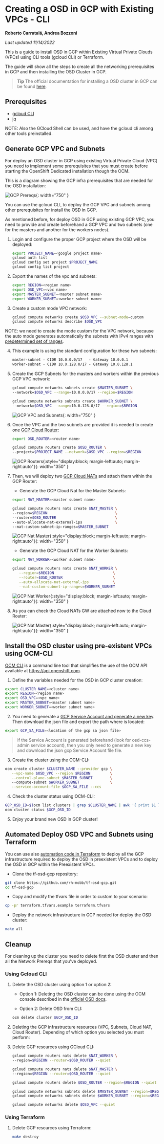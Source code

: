 # Creating a OSD in GCP with Existing VPCs - CLI

**Roberto Carratalá, Andrea Bozzoni**

*Last updated 11/14/2022*

This is a guide to install OSD in GCP within Existing Virtual Private Clouds (VPCs) using CLI tools (gcloud CLI) or Terraform.

The guide will show all the steps to create all the networking prerequisites in GCP and then installing the OSD Cluster in GCP.

> **Tip** The official documentation for installing a OSD cluster in GCP can be found [here](https://docs.openshift.com/dedicated/osd_cluster_create/creating-a-gcp-cluster.html).

## Prerequisites

* [gcloud CLI](https://cloud.google.com/sdk/gcloud)
* [jq](https://stedolan.github.io/jq/download/)

NOTE: Also the GCloud Shell can be used, and have the gcloud cli among other tools preinstalled.

## Generate GCP VPC and Subnets

For deploy an OSD cluster in GCP using existing Virtual Private Cloud (VPC) you need to implement some prerequisites that you must create before starting the OpenShift Dedicated installation though the OCM.

This is a diagram showing the GCP infra prerequisites that are needed for the OSD installation:

![GCP Prereqs](./images/osd-prereqs.png){: width="750" }

You can use the gcloud CLI, to deploy the GCP VPC and subnets among other prerequisites for install the OSD in GCP.

As mentioned before, for deploy OSD in GCP using existing GCP VPC, you need to provide and create beforehand a GCP VPC and two subnets (one for the masters and another for the workers nodes).

1. Login and configure the proper GCP project where the OSD will be deployed:

   ```sh
   export PROJECT_NAME=<google project name>
   gcloud auth list
   gcloud config set project $PROJECT_NAME
   gcloud config list project
   ```

2. Export the names of the vpc and subnets:

   ```sh
   export REGION=<region name>
   export OSD_VPC=<vpc name>
   export MASTER_SUBNET=<master subnet name>
   export WORKER_SUBNET=<worker subnet name>
   ```

3. Create a custom mode VPC network:

   ```sh
   gcloud compute networks create $OSD_VPC --subnet-mode=custom
   gcloud compute networks describe $OSD_VPC
   ```

NOTE: we need to create the mode custom for the VPC network, because the auto mode generates automatically the subnets with IPv4 ranges with [predetermined set of ranges](https://cloud.google.com/vpc/docs/subnets#ip-ranges).

4. This example is using the standard configuration for these two subnets:

   ```md
   master-subnet - CIDR 10.0.0.0/17   - Gateway 10.0.0.1
   worker-subnet - CIDR 10.0.128.0/17 - Gateway 10.0.128.1
   ```

5. Create the GCP Subnets for the masters and workers within the previous GCP VPC network:

   ```sh
   gcloud compute networks subnets create $MASTER_SUBNET \
   --network=$OSD_VPC --range=10.0.0.0/17 --region=$REGION

   gcloud compute networks subnets create $WORKER_SUBNET \
   --network=$OSD_VPC --range=10.0.128.0/17 --region=$REGION
   ```

   ![GCP VPC and Subnets](./images/osd-gcp1.png){: width="750" }

6. Once the VPC and the two subnets are provided it is needed to create one [GCP Cloud Router](https://cloud.google.com/network-connectivity/docs/router/how-to/create-router-vpc-on-premises-network):

   ```sh
   export OSD_ROUTER=<router name>

   gcloud compute routers create $OSD_ROUTER \
   --project=$PROJECT_NAME --network=$OSD_VPC --region=$REGION
   ```

   ![GCP Routers](./images/osd-gcp2.png){:style="display:block; margin-left:auto; margin-right:auto"}{: width="350" }

7. Then, we will deploy two [GCP Cloud NATs](https://cloud.google.com/nat/docs/set-up-manage-network-address-translation#gcloud) and attach them within the GCP Router:

    * Generate the GCP Cloud Nat for the Master Subnets:

    ```sh
    export NAT_MASTER=<master subnet name>

   gcloud compute routers nats create $NAT_MASTER \
   --region=$REGION                               \
   --router=$OSD_ROUTER                           \
   --auto-allocate-nat-external-ips               \
   --nat-custom-subnet-ip-ranges=$MASTER_SUBNET
    ```

   ![GCP Nat Master](./images/osd-gcp3.png){:style="display:block; margin-left:auto; margin-right:auto"}{: width="350" }

    * Generate the GCP Cloud NAT for the Worker Subnets:

    ```sh
    export NAT_WORKER=<worker subnet name>

   gcloud compute routers nats create $NAT_WORKER \
       --region=$REGION                           \
       --router=$OSD_ROUTER                       \
       --auto-allocate-nat-external-ips           \
       --nat-custom-subnet-ip-ranges=$WORKER_SUBNET
   ```

   ![GCP Nat Worker](./images/osd-gcp4.png){:style="display:block; margin-left:auto; margin-right:auto"}{: width="350" }

8. As you can check the Cloud NATs GW are attached now to the Cloud Router:

   ![GCP Nat Master](./images/osd-gcp5.png){:style="display:block; margin-left:auto; margin-right:auto"}{: width="350" }

## Install the OSD cluster using pre-existent VPCs using OCM-CLI

[OCM CLI](https://github.com/openshift-online/ocm-cli) is a command line tool that simplifies the use of the OCM API available at <https://api.openshift.com>.

1. Define the variables needed for the OSD in GCP cluster creation:

```bash
export CLUSTER_NAME=<cluster name>
export REGION=<region name>
export OSD_VPC=<vpc name>
export MASTER_SUBNET=<master subnet name>
export WORKER_SUBNET=<worker subnet name>
```

2. You need to generate a [GCP Service Account and generate a new key](https://cloud.google.com/sdk/docs/authorizing#authorize_with_a_service_account). Then download the json file and export the path where is located:

```bash
export GCP_SA_FILE=<location of the gcp sa json file>
```

> If the Service Account is generated beforehand (look for osd-ccs-admin service account), then you only need to generate a new key and download the json gcp Service Account file file.

3. Create the cluster using the OCM-CLI:

```bash
ocm create cluster $CLUSTER_NAME --provider gcp \
   --vpc-name $OSD_VPC --region $REGION         \
   --control-plane-subnet $MASTER_SUBNET        \ 
   --compute-subnet $WORKER_SUBNET              \
   --service-account-file $GCP_SA_FILE --ccs
```

4. Check the cluster status using OCM-CLI:

```bash
GCP_OSD_ID=$(ocm list clusters | grep $CLUSTER_NAME | awk '{ print $1 }')
ocm cluster status $GCP_OSD_ID
```

5. Enjoy your brand new OSD in GCP cluster!

## Automated Deploy OSD VPC and Subnets using Terraform

You can use also [automation code in Terraform](https://github.com/rh-mobb/tf-osd-gcp) to deploy all the GCP infrastructure required to deploy the OSD in preexistent VPCs and to deploy the OSD in GCP within the Preexistent VPCs.

* Clone the tf-osd-gcp repository:

```bash
git clone https://github.com/rh-mobb/tf-osd-gcp.git
cd tf-osd-gcp
```

* Copy and modify the tfvars file in order to custom to your scenario:

```bash
cp -pr terraform.tfvars.example terraform.tfvars
```

* Deploy the network infrastructure in GCP needed for deploy the OSD cluster:

```bash
make all
```

## Cleanup

For cleaning up the cluster you need to delete first the OSD cluster and then all the Network Prereqs that you've deployed.

### Using Gcloud CLI

1. Delete the OSD cluster using option 1 or option 2:

   * Option 1: Deleting the OSD cluster can be done using the OCM console described in the [official OSD docs](https://docs.openshift.com/dedicated/osd_install_access_delete_cluster/creating-a-gcp-cluster.html).

   * Option 2: Delete OSD from CLI:

   ```bash
   ocm delete cluster $GCP_OSD_ID
   ```

2. Deleting the GCP infrastructure resources (VPC, Subnets, Cloud NAT, Cloud Router).
Depending of which option you selected you must perform:

3. Delete GCP resources using GCloud CLI:

   ```sh
   gcloud compute routers nats delete $NAT_WORKER \
   --region=$REGION --router=$OSD_ROUTER --quiet

   gcloud compute routers nats delete $NAT_MASTER \
   --region=$REGION --router=$OSD_ROUTER --quiet

   gcloud compute routers delete $OSD_ROUTER --region=$REGION --quiet

   gcloud compute networks subnets delete $MASTER_SUBNET --region=$REGION --quiet
   gcloud compute networks subnets delete $WORKER_SUBNET --region=$REGION --quiet

   gcloud compute networks delete $OSD_VPC --quiet
   ```

### Using Terraform

1. Delete GCP resources using Terraform:

   ```sh
   make destroy
   ```
